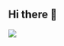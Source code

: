 ## Hi there 👋
![](https://static.wikia.nocookie.net/meme/images/0/00/Cachorro_Dan%C3%A7ante.gif/revision/latest?cb=20170223030701&path-prefix=pt-br)

<!--
**ManoMigass/ManoMigass** is a ✨ _special_ ✨ repository because its `README.md` (this file) appears on your GitHub profile.

Here are some ideas to get you started:

- 🔭 I’m currently working on ...
- 🌱 I’m currently learning ...
- 👯 I’m looking to collaborate on ...
- 🤔 I’m looking for help with ...
- 💬 Ask me about ...
- 📫 How to reach me: ...
- 😄 Pronouns: ...
- ⚡ Fun fact: ...
-->
